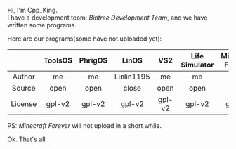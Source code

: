 Hi, I'm Cpp_King.  
I have a development team: *Bintree Development Team*, and we have written some programs.

Here are our programs(some have not uploaded yet):

|        | ToolsOS | PhrigOS | LinOS | VS2 | Life Simulator | Minecraft Forever |
| :----: | :-----: | :-----: | :---: | :-: | :------------: | :---------------: |
| Author | me | me | Linlin1195 | me | me | me |
| Source | open | open | close | open | open | open |
| License | gpl-v2 | gpl-v2 | gpl-v2 | gpl-v2 | gpl-v2 | gpl-v2 |

PS: *Minecraft Forever* will not upload in a short while.

Ok. That's all.
